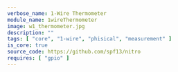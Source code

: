 ```yaml
---
verbose_name: 1-Wire Thermometer
module_name: 1wireThermometer
image: w1_thermometer.jpg
description: ""
tags: [ "core", "1-wire", "phisical", "measurement" ]
is_core: true
source_code: https://github.com/spf13/nitro
requires: [ "gpio" ]
---
```

